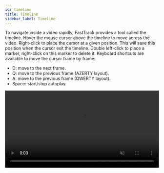 ```yaml
---
id: timeline
title: Timeline
sidebar_label: Timeline
---
```


To navigate inside a video rapidly, FastTrack provides a tool called the timeline.
Hover the mouse cursor above the timeline to move across the video. Right-click to place the cursor at a given position. This will save this position when the cursor exit the timeline. Double left-click to place a marker, right-click on this marker to delete it.
Keyboard shortcuts are available to move the cursor frame by frame:

* D: move to the next frame.
* Q: move to the previous frame (AZERTY layout).
* A: move to the previous frame (QWERTY layout).
* Space: start/stop autoplay.

<video width="100%" muted autoplay controls loop>
  <source src="/UserManual/docs/assets/timeline.webm" type="video/webm">
</video> 
